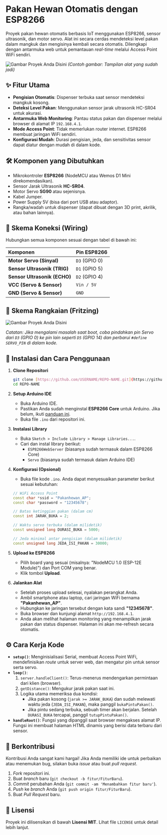 # Pakan Hewan Otomatis dengan ESP8266


Proyek pakan hewan otomatis berbasis IoT menggunakan ESP8266, sensor ultrasonik, dan motor servo. Alat ini secara cerdas mendeteksi level pakan dalam mangkuk dan mengisinya kembali secara otomatis. Dilengkapi dengan antarmuka web untuk pemantauan *real-time* melalui Access Point WiFi sendiri.

![Gambar Proyek Anda Disini](https://github.com/fauzanashary/Pakan-Hewan/blob/70aa60ebc03a5baea0515cb866ee4168685c0562/3D%20Model%20Pakan%20Hewan.png)
*(Contoh gambar: Tampilan alat yang sudah jadi)*

## ✨ Fitur Utama

- **Pengisian Otomatis**: Dispenser terbuka saat sensor mendeteksi mangkuk kosong.
- **Deteksi Level Pakan**: Menggunakan sensor jarak ultrasonik HC-SR04 untuk akurasi.
- **Antarmuka Web Monitoring**: Pantau status pakan dan dispenser melalui browser di alamat IP `192.168.4.1`.
- **Mode Access Point**: Tidak memerlukan router internet. ESP8266 membuat jaringan WiFi sendiri.
- **Konfigurasi Mudah**: Durasi pengisian, jeda, dan sensitivitas sensor dapat diatur dengan mudah di dalam kode.

## 🛠️ Komponen yang Dibutuhkan

- Mikrokontroler **ESP8266** (NodeMCU atau Wemos D1 Mini direkomendasikan).
- Sensor Jarak Ultrasonik **HC-SR04**.
- Motor Servo **SG90** atau sejenisnya.
- Kabel Jumper.
- Power Supply 5V (bisa dari port USB atau adaptor).
- Rangka/wadah untuk dispenser (dapat dibuat dengan 3D print, akrilik, atau bahan lainnya).

## 🔌 Skema Koneksi (Wiring)

Hubungkan semua komponen sesuai dengan tabel di bawah ini:

| Komponen | Pin ESP8266 |
| :--- | :--- |
| **Motor Servo (Sinyal)** | `D3` (GPIO 0) |
| **Sensor Ultrasonik (TRIG)** | `D1` (GPIO 5) |
| **Sensor Ultrasonik (ECHO)** | `D2` (GPIO 4) |
| **VCC (Servo & Sensor)** | `Vin / 5V` |
| **GND (Servo & Sensor)** | `GND` |

## 🔌 Skema Rangkaian (Fritzing)


![Gambar Proyek Anda Disini](https://github.com/fauzanashary/Pakan-Hewan/blob/485bde3f74589bdee1f42873debd1a386ce3bf34/skema%20pakan%20hewan.png)


*Catatan: Jika mengalami masalah saat boot, coba pindahkan pin Servo dari `D3` (GPIO 0) ke pin lain seperti `D5` (GPIO 14) dan perbarui `#define SERVO_PIN` di dalam kode.*

## 🚀 Instalasi dan Cara Penggunaan

1.  **Clone Repositori**
    ```bash
    git clone [https://github.com/USERNAME/REPO-NAME.git](https://github.com/USERNAME/REPO-NAME.git)
    cd REPO-NAME
    ```

2.  **Setup Arduino IDE**
    - Buka Arduino IDE.
    - Pastikan Anda sudah menginstal **ESP8266 Core** untuk Arduino. Jika belum, ikuti [panduan ini](https://github.com/esp8266/Arduino#installing-with-boards-manager).
    - Buka file `.ino` dari repositori ini.

3.  **Instalasi Library**
    - Buka `Sketch > Include Library > Manage Libraries...`.
    - Cari dan instal library berikut:
        - `ESP8266WebServer` (biasanya sudah termasuk dalam ESP8266 Core)
        - `Servo` (biasanya sudah termasuk dalam Arduino IDE)

4.  **Konfigurasi (Opsional)**
    - Buka file kode `.ino`. Anda dapat menyesuaikan parameter berikut sesuai kebutuhan:
    ```cpp
    // WiFi Access Point
    const char *ssid = "Pakanhewan_AP";
    const char *password = "12345678"; 
    
    // Batas ketinggian pakan (dalam cm)
    const int JARAK_BUKA = 2;

    // Waktu servo terbuka (dalam milidetik)
    const unsigned long DURASI_BUKA = 5000;
    
    // Jeda minimal antar pengisian (dalam milidetik)
    const unsigned long JEDA_ISI_PAKAN = 30000;
    ```

5.  **Upload ke ESP8266**
    - Pilih board yang sesuai (misalnya: "NodeMCU 1.0 (ESP-12E Module)") dan Port COM yang benar.
    - Klik tombol **Upload**.

6.  **Jalankan Alat**
    - Setelah proses upload selesai, nyalakan perangkat Anda.
    - Ambil smartphone atau laptop, cari jaringan WiFi bernama **"Pakanhewan_AP"**.
    - Hubungkan ke jaringan tersebut dengan kata sandi **"12345678"**.
    - Buka browser dan kunjungi alamat `http://192.168.4.1`.
    - Anda akan melihat halaman monitoring yang menampilkan jarak pakan dan status dispenser. Halaman ini akan me-refresh secara otomatis.

## ⚙️ Cara Kerja Kode

- **`setup()`**: Menginisialisasi Serial, membuat Access Point WiFi, mendefinisikan *route* untuk server web, dan mengatur pin untuk sensor serta servo.
- **`loop()`**:
    1.  `server.handleClient()`: Terus-menerus mendengarkan permintaan dari klien (browser).
    2.  `getDistance()`: Mengukur jarak pakan saat ini.
    3.  Logika utama memeriksa dua kondisi:
        - Jika pakan kosong (`jarak >= JARAK_BUKA`) dan sudah melewati waktu jeda (`JEDA_ISI_PAKAN`), maka panggil `bukaPintuPakan()`.
        - Jika pintu sedang terbuka, sebuah timer akan berjalan. Setelah `DURASI_BUKA` tercapai, panggil `tutupPintuPakan()`.
- **`handleRoot()`**: Fungsi yang dipanggil saat browser mengakses alamat IP. Fungsi ini membuat halaman HTML dinamis yang berisi data terbaru dari sensor.

## 🤝 Berkontribusi

Kontribusi Anda sangat kami hargai! Jika Anda memiliki ide untuk perbaikan atau menemukan bug, silakan buka *issue* atau buat *pull request*.

1.  *Fork* repositori ini.
2.  Buat *branch* baru (`git checkout -b fitur/FiturBaru`).
3.  *Commit* perubahan Anda (`git commit -am 'Menambahkan fitur baru'`).
4.  *Push* ke *branch* Anda (`git push origin fitur/FiturBaru`).
5.  Buat *Pull Request* baru.

## 📜 Lisensi

Proyek ini dilisensikan di bawah **Lisensi MIT**. Lihat file `LICENSE` untuk detail lebih lanjut.
